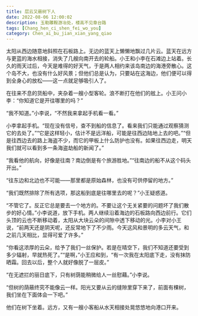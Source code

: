 ```yaml
---
title: 层云又蔽树下人
date: 2022-08-06 12:00:02 
description: 玉勒雕鞍游冶处，楼高不见章台路
tags: [Chang_hen_ci_shen_fei_wo_you]
category: Chen_ai_bu_jian_xian_yang_qiao
---
```

太阳从西边随意地斜照在石板路上。无边的蓝天上懒懒地飘过几片云。蓝天在远方与更蓝的海水相接，消失了几艘向南开去的轮船。小王和小李在石滩边上站着。长久的雨天过后，今天是难得的好天气，于是两人相约来该岛南边的海港旁散心。这个岛不大，也没有什么好风景；但他们总是认为，只要站在这海边，他们便可以得到全身心的放松——这一点就足够吸引人了。  

在往来不息的货船中，夹杂着一艘小型客轮。浪不断打在他们的舷上。小王问小李：“你知道它是开往哪里的吗？”

“我不知道。”小李说，“不然我来拿起手机看一看。”   

小李拿起手机。“现在没有信号，查不到船的信息了。看来我们只能通过观察猜测它的去处了。”“它是这样轻小，估计不是远洋船，可能是往西边陆地上去的吧。”“但是往西边去的路上海盗不少，而它的甲板上什么防护也没有。如果往西边走，明天我们就可以看到多一条海盗劫船的新闻了。”

“我看他的航向，好像是往南？南边倒是有个旅游胜地。”“往南边的船不从这个码头开出。”

“往东边和北边也不可能——那里都是原始森林，也没有可供停留的地方。”  

“我们既然排除了所有选项，那这船到底是往哪里去的呢？”小王疑惑道。

“不管它了。反正它总是要去一个地方的。不要让这个无关紧要的问题坏了我们散步的好心情。”小李说道，放下手机。两人继续沿着海边的石板路向西边前行。它们头顶的云也不断移动着，太阳从大块云朵的间隙中透下移动的光。小李对小王说，“前两天还是阴天呢，还反常地下了不少雨。今天这风和景明的多云天气，和之前几天相比，显得可爱了许多。”

“你看这浓厚的云朵，给予了我们一丝保护。若是在晴空下，我们不知道还要受到多少辐射，早就热死了。”“是啊，”小王应和到，“有一次我在太阳底下走，没有抹防晒霜。回去以后，整个人就好像脱了一层皮。”

“在无遮拦的丽日底下，只有树荫能稍微给人一丝慰藉。”小李说。

“但树的荫蔽终究不能像云一样。阳光又要从云的缝隙里穿下来了，前面有棵树，我们坐在下面体会一下吧。”

他们在树下坐着。远方，又有一艘小客船从水天相接处晃悠悠地向港口开来。
